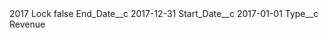 <?xml version="1.0" encoding="UTF-8"?>
<CustomMetadata xmlns="http://soap.sforce.com/2006/04/metadata" xmlns:xsi="http://www.w3.org/2001/XMLSchema-instance" xmlns:xsd="http://www.w3.org/2001/XMLSchema">
    <label>2017 Lock</label>
    <protected>false</protected>
    <values>
        <field>End_Date__c</field>
        <value xsi:type="xsd:date">2017-12-31</value>
    </values>
    <values>
        <field>Start_Date__c</field>
        <value xsi:type="xsd:date">2017-01-01</value>
    </values>
    <values>
        <field>Type__c</field>
        <value xsi:type="xsd:string">Revenue</value>
    </values>
</CustomMetadata>
